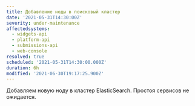 ```yaml
---
title: Добавление ноды в поисковый кластер
date: '2021-05-31T14:30:00Z'
severity: under-maintenance
affectedsystems:
  - widgets-api
  - platform-api
  - submissions-api
  - web-console
resolved: true
scheduled: '2021-05-31T14:30:00.000Z'
duration: 6h
modified: '2021-06-30T19:17:25.900Z'
---
```

Добавляем новую ноду в кластер ElasticSearch. Простоя сервисов не ожидается.

<!--- language code: ru -->
